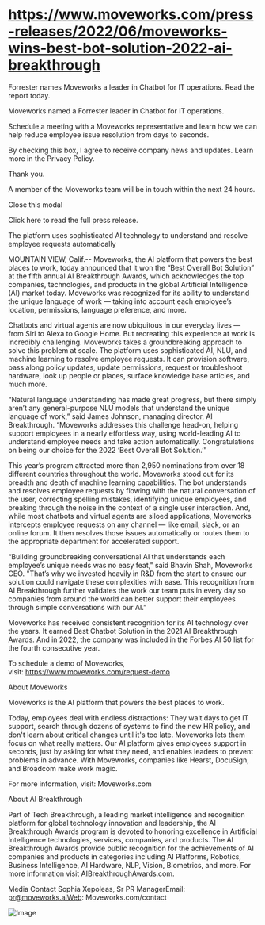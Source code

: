 # https://www.moveworks.com/press-releases/2022/06/moveworks-wins-best-bot-solution-2022-ai-breakthrough

Forrester names Moveworks a leader in Chatbot for IT operations. Read the report today.

Moveworks named a Forrester leader in Chatbot for IT operations. 

Schedule a meeting with a Moveworks representative and learn how we can help reduce employee issue resolution from days to seconds.

By checking this box, I agree to receive company news and updates. Learn more in the Privacy Policy.

Thank you.

A member of the Moveworks team will be in touch within the next 24 hours.



  Close this modal
  


Click here to read the full press release.

The platform uses sophisticated AI technology to understand and resolve employee requests automatically

MOUNTAIN VIEW, Calif.-- Moveworks, the AI platform that powers the best places to work, today announced that it won the “Best Overall Bot Solution” at the fifth annual AI Breakthrough Awards, which acknowledges the top companies, technologies, and products in the global Artificial Intelligence (AI) market today. Moveworks was recognized for its ability to understand the unique language of work — taking into account each employee’s location, permissions, language preference, and more.

Chatbots and virtual agents are now ubiquitous in our everyday lives — from Siri to Alexa to Google Home. But recreating this experience at work is incredibly challenging. Moveworks takes a groundbreaking approach to solve this problem at scale. The platform uses sophisticated AI, NLU, and machine learning to resolve employee requests. It can provision software, pass along policy updates, update permissions, request or troubleshoot hardware, look up people or places, surface knowledge base articles, and much more.

“Natural language understanding has made great progress, but there simply aren’t any general-purpose NLU models that understand the unique language of work,” said James Johnson, managing director, AI Breakthrough. “Moveworks addresses this challenge head-on, helping support employees in a nearly effortless way, using world-leading AI to understand employee needs and take action automatically. Congratulations on being our choice for the 2022 ‘Best Overall Bot Solution.’”

This year’s program attracted more than 2,950 nominations from over 18 different countries throughout the world. Moveworks stood out for its breadth and depth of machine learning capabilities. The bot understands and resolves employee requests by flowing with the natural conversation of the user, correcting spelling mistakes, identifying unique employees, and breaking through the noise in the context of a single user interaction. And, while most chatbots and virtual agents are siloed applications, Moveworks intercepts employee requests on any channel — like email, slack, or an online forum. It then resolves those issues automatically or routes them to the appropriate department for accelerated support.

“Building groundbreaking conversational AI that understands each employee’s unique needs was no easy feat," said Bhavin Shah, Moveworks CEO. "That’s why we invested heavily in R&D from the start to ensure our solution could navigate these complexities with ease. This recognition from AI Breakthrough further validates the work our team puts in every day so companies from around the world can better support their employees through simple conversations with our AI.”

Moveworks has received consistent recognition for its AI technology over the years. It earned Best Chatbot Solution in the 2021 AI Breakthrough Awards. And in 2022, the company was included in the Forbes AI 50 list for the fourth consecutive year.

To schedule a demo of Moveworks, visit: https://www.moveworks.com/request-demo

About Moveworks

Moveworks is the AI platform that powers the best places to work.

Today, employees deal with endless distractions: They wait days to get IT support, search through dozens of systems to find the new HR policy, and don't learn about critical changes until it's too late. Moveworks lets them focus on what really matters. Our AI platform gives employees support in seconds, just by asking for what they need, and enables leaders to prevent problems in advance. With Moveworks, companies like Hearst, DocuSign, and Broadcom make work magic.

For more information, visit: Moveworks.com

About AI Breakthrough

Part of Tech Breakthrough, a leading market intelligence and recognition platform for global technology innovation and leadership, the AI Breakthrough Awards program is devoted to honoring excellence in Artificial Intelligence technologies, services, companies, and products. The AI Breakthrough Awards provide public recognition for the achievements of AI companies and products in categories including AI Platforms, Robotics, Business Intelligence, AI Hardware, NLP, Vision, Biometrics, and more. For more information visit AIBreakthroughAwards.com.

Media Contact Sophia Xepoleas, Sr PR ManagerEmail: pr@moveworks.aiWeb: Moveworks.com/contact 



![Image](https://www.moveworks.com/hubfs/img/site/qr-demo.png)
